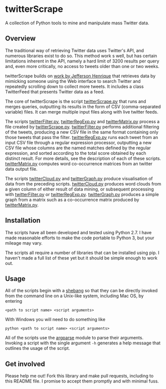 # twitterScrape

A collection of Python tools to mine and manipulate mass Twitter data.


## Overview

The traditional way of retrieving Twitter data uses Twitter's API, and numerous libraries exist to do so.  This method work s well, but has certain limitations inherent in the API, namely a hard limit of 3200 results per query and, even more critically, no access to tweets older than one or two weeks.

twitterScrape builds on [work by Jefferson Henrique](https://github.com/Jefferson-Henrique/GetOldTweets-python) that retrieves data by mimicking someone using the Web interface to search Twitter and repeatedly scrolling down to collect more tweets. It includes a class TwitterFeed that presents Twitter data as a feed.

The core of twitterScrape is the script [twitterScrape.py](https://github.com/BarraQDA/twitterScrape/blob/master/twitterScrape.py) that runs and merges queries, outputting its results in the form of CSV (comma-separated variable) files. It can merge multiple input files along with live twitter feeds.

The scripts [twitterFilter.py](https://github.com/BarraQDA/twitterScrape/blob/master/twitterFilter.py), [twitterRegExp.py](https://github.com/BarraQDA/twitterScrape/blob/master/twitterRegExp.py) and [twitterMatrix.py](https://github.com/BarraQDA/twitterScrape/blob/master/twitterMatrix.py) process a file created by [twitterScrape.py](https://github.com/BarraQDA/twitterScrape/blob/master/twitterScrape.py).  [twitterFilter.py](https://github.com/BarraQDA/twitterScrape/blob/master/twitterFilter.py) performs additional filtering of the tweets, producing a new CSV file in the same format containing only those tweets that pass the filter.  [twitterRegExp.py](https://github.com/BarraQDA/twitterScrape/blob/master/twitterRegExp.py) runs each tweet from an input CSV file through a regular expression processor, outputting a new CSV file whose columns are the named matches defined by the regular expression, and sorted according to the total score obtained by each distinct result. For more details, see the description of each of these scripts. [twitterMatrix.py](https://github.com/BarraQDA/twitterScrape/blob/master/twitterMatrix.py) computes word co-occurrence matrices from an twitter data output file.

The scripts [twitterCloud.py](https://github.com/BarraQDA/twitterScrape/blob/master/twitterCloud.py) and [twitterGraph.py](https://github.com/BarraQDA/twitterScrape/blob/master/twitterGraph.py) produce visualisation of data from the preceding scripts. [twitterCloud.py](https://github.com/BarraQDA/twitterScrape/blob/master/twitterCloud.py) produces word clouds from a given column of either result of data mining, or subsequent processing with [twitterFilter.py](https://github.com/BarraQDA/twitterScrape/blob/master/twitterFilter.py) or [twitterRegExp.py](https://github.com/BarraQDA/twitterScrape/blob/master/twitterRegExp.py). [twitterGraph.py](https://github.com/BarraQDA/twitterScrape/blob/master/twitterGraph.py) produces a simple graph from a matrix such as a co-occurrence matrix produced by [twitterMatrix.py](https://github.com/BarraQDA/twitterScrape/blob/master/twitterMatrix.py).

## Installation

The scripts have all been developed and tested using Python 2.7.  I have made reasonable efforts to make the code portable to Python 3, but your mileage may vary.

The scripts all require a number of libraries that can be installed using pip. I haven't made a full list of these yet but it should be simple enough to work out.

## Usage

All of the scripts begin with a [shebang](https://en.wikipedia.org/wiki/Shebang_(Unix)) so that they can be directly invoked from the command line on a Unix-like system, including Mac OS, by entering

    <path to script name> <script arguments>

With Windows you will need to do something like

    python <path to script name> <script arguments>

All of the scripts use the [argparse](https://docs.python.org/3/library/argparse.html) module to parse their arguments.  Invoking a script with the single argument `-h` generates a help message that outlines the usage of the script.

## Get involved

Please help me out! Fork this library and make pull requests, including to this README file. I promise to accept them promptly and with minimal fuss.
